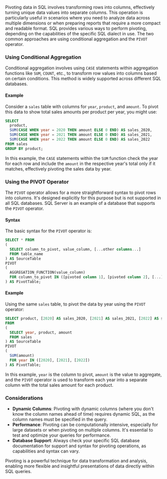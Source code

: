 Pivoting data in SQL involves transforming rows into columns, effectively turning unique data values into separate columns. This operation is particularly useful in scenarios where you need to analyze data across multiple dimensions or when preparing reports that require a more compact and readable format. SQL provides various ways to perform pivoting, depending on the capabilities of the specific SQL dialect in use. The two common approaches are using conditional aggregation and the `PIVOT` operator.

### Using Conditional Aggregation

Conditional aggregation involves using `CASE` statements within aggregation functions like `SUM`, `COUNT`, etc., to transform row values into columns based on certain conditions. This method is widely supported across different SQL databases.

#### Example

Consider a `sales` table with columns for `year`, `product`, and `amount`. To pivot this data to show total sales amounts per product per year, you might use:

```sql
SELECT
  product,
  SUM(CASE WHEN year = 2020 THEN amount ELSE 0 END) AS sales_2020,
  SUM(CASE WHEN year = 2021 THEN amount ELSE 0 END) AS sales_2021,
  SUM(CASE WHEN year = 2022 THEN amount ELSE 0 END) AS sales_2022
FROM sales
GROUP BY product;
```

In this example, the `CASE` statements within the `SUM` function check the year for each row and include the `amount` in the respective year's total only if it matches, effectively pivoting the sales data by year.

### Using the PIVOT Operator

The `PIVOT` operator allows for a more straightforward syntax to pivot rows into columns. It's designed explicitly for this purpose but is not supported in all SQL databases. SQL Server is an example of a database that supports the `PIVOT` operator.

#### Syntax

The basic syntax for the `PIVOT` operator is:

```sql
SELECT * FROM
(
  SELECT column_to_pivot, value_column, [...other columns...]
  FROM table_name
) AS SourceTable
PIVOT
(
  AGGREGATION_FUNCTION(value_column)
  FOR column_to_pivot IN ([pivoted column 1], [pivoted column 2], [...])
) AS PivotTable;
```

#### Example

Using the same `sales` table, to pivot the data by year using the `PIVOT` operator:

```sql
SELECT product, [2020] AS sales_2020, [2021] AS sales_2021, [2022] AS sales_2022
FROM
(
  SELECT year, product, amount
  FROM sales
) AS SourceTable
PIVOT
(
  SUM(amount)
  FOR year IN ([2020], [2021], [2022])
) AS PivotTable;
```

In this example, `year` is the column to pivot, `amount` is the value to aggregate, and the `PIVOT` operator is used to transform each year into a separate column with the total sales amount for each product.

### Considerations

- **Dynamic Columns**: Pivoting with dynamic columns (where you don't know the column names ahead of time) requires dynamic SQL, as the column names must be specified in the query.
- **Performance**: Pivoting can be computationally intensive, especially for large datasets or when pivoting on multiple columns. It's essential to test and optimize your queries for performance.
- **Database Support**: Always check your specific SQL database documentation for support and syntax for pivoting operations, as capabilities and syntax can vary.

Pivoting is a powerful technique for data transformation and analysis, enabling more flexible and insightful presentations of data directly within SQL queries.